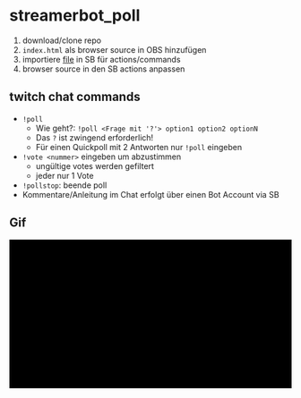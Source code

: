 # streamerbot_poll

1. download/clone repo
1. `index.html` als browser source in OBS hinzufügen
1. importiere [file](./sb_import.sb) in SB für actions/commands
1. browser source in den SB actions anpassen

## twitch chat commands

- `!poll`
    - Wie geht?: `!poll <Frage mit '?'> option1 option2 optionN`
    - Das `?` ist zwingend erforderlich!
    - Für einen Quickpoll mit 2 Antworten nur `!poll` eingeben
- `!vote <nummer>` eingeben um abzustimmen
    - ungültige votes werden gefiltert
    - jeder nur 1 Vote
- `!pollstop`: beende poll
- Kommentare/Anleitung im Chat erfolgt über einen Bot Account via SB

## Gif

![demo](./res/poll.gif)

##

